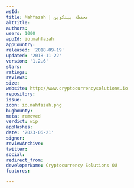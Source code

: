 ```yaml
---
wsId: 
title: Mahfazah | محفظة بيتكوين
altTitle: 
authors: 
users: 1000
appId: io.mahfazah
appCountry: 
released: '2018-09-19'
updated: '2018-11-22'
version: '1.2.6'
stars: 
ratings: 
reviews: 
size: 
website: http://www.cryptocurrencysolutions.io
repository: 
issue: 
icon: io.mahfazah.png
bugbounty: 
meta: removed
verdict: wip
appHashes: 
date: '2023-06-21'
signer: 
reviewArchive: 
twitter: 
social: 
redirect_from: 
developerName: Cryptocurrency Solutions OU
features: 

---
```


